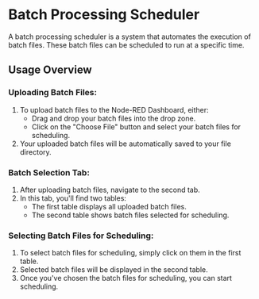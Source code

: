 # Batch Processing Scheduler
A batch processing scheduler is a system that automates the execution of batch files. These batch files can be scheduled to run at a specific time.

## Usage Overview
### Uploading Batch Files:
1. To upload batch files to the Node-RED Dashboard, either:
    - Drag and drop your batch files into the drop zone.
    - Click on the "Choose File" button and select your batch files for scheduling.
2. Your uploaded batch files will be automatically saved to your file directory.

### Batch Selection Tab:
1. After uploading batch files, navigate to the second tab.
2. In this tab, you'll find two tables:
    - The first table displays all uploaded batch files.
    - The second table shows batch files selected for scheduling.

### Selecting Batch Files for Scheduling:
1. To select batch files for scheduling, simply click on them in the first table.
2. Selected batch files will be displayed in the second table.
3. Once you've chosen the batch files for scheduling, you can start scheduling.